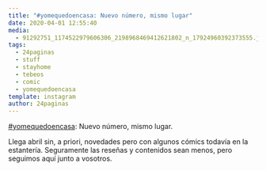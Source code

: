 ```yaml
---
title: "#yomequedoencasa: Nuevo número, mismo lugar"
date: 2020-04-01 12:55:40
media: 
  - 91292751_1174522979606306_2198968469412621802_n_17924960392373555.jpg
tags: 
  - 24paginas
  - stuff
  - stayhome
  - tebeos
  - comic
  - yomequedoencasa
template: instagram
author: 24paginas
---
```


[#yomequedoencasa](/tags/yomequedoencasa): Nuevo número, mismo lugar.


Llega abril sin, a priori, novedades pero con algunos cómics todavía en la estantería. Seguramente las reseñas y contenidos sean menos, pero seguimos aquí junto a vosotros.







